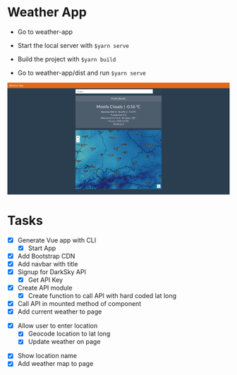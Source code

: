 # Weather App

* Go to weather-app
* Start the local server with `$yarn serve`

* Build the project with `$yarn build`
* Go to weather-app/dist and run `$yarn serve`

![alt weather-app-img](https://github.com/cnachtigall1991/weather-app/blob/master/weather-app.png)

# Tasks

* [x] Generate Vue app with CLI
  * [x] Start App
* [x] Add Bootstrap CDN
* [x] Add navbar with title
* [x] Signup for DarkSky API
  * [x] Get API Key
* [x] Create API module
  * [x] Create function to call API with hard coded lat long
* [x] Call API in mounted method of component
* [x] Add current weather to page
<!-- * [ ] Add skycons
  * [ ] Show icons for current forecast -->
* [x] Allow user to enter location
  * [x] Geocode location to lat long
  * [x] Update weather on page
<!-- * [ ] Show upcoming forecast -->
* [x] Show location name
* [x] Add weather map to page
